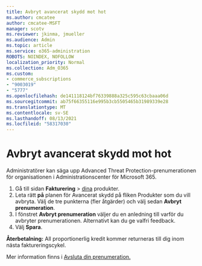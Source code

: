 ```yaml
---
title: Avbryt avancerat skydd mot hot
ms.author: cmcatee
author: cmcatee-MSFT
manager: scotv
ms.reviewer: jkinma, jmueller
ms.audience: Admin
ms.topic: article
ms.service: o365-administration
ROBOTS: NOINDEX, NOFOLLOW
localization_priority: Normal
ms.collection: Adm_O365
ms.custom:
- commerce_subscriptions
- "9003019"
- "5777"
ms.openlocfilehash: de141118124bf76339888a325c595c63cbaaa06d
ms.sourcegitcommit: ab75f66355116e995b3cb5505465b31989339e28
ms.translationtype: MT
ms.contentlocale: sv-SE
ms.lasthandoff: 08/13/2021
ms.locfileid: "58317030"
---
```

# <a name="cancel-advanced-threat-protection"></a>Avbryt avancerat skydd mot hot

Administratörer kan säga upp Advanced Threat Protection-prenumerationen för organisationen i Administrationscenter för Microsoft 365.

1. Gå till sidan **Fakturering**  >  [dina](https://go.microsoft.com/fwlink/p/?linkid=842054) produkter.
2. Leta rätt **på** planen för Avancerat skydd på fliken Produkter som du vill avbryta. Välj de tre punkterna (fler åtgärder) och välj sedan **Avbryt prenumeration**.
3. I fönstret **Avbryt prenumeration** väljer du en anledning till varför du avbryter prenumerationen. Alternativt kan du ge valfri feedback.
4. Välj **Spara**.

**Återbetalning:** All proportionerlig kredit kommer returneras till dig inom nästa faktureringscykel.

Mer information finns i [Avsluta din prenumeration.](https://docs.microsoft.com/microsoft-365/commerce/subscriptions/cancel-your-subscription)